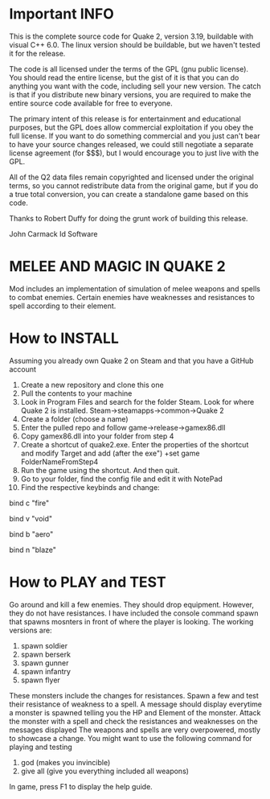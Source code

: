 # Important INFO
This is the complete source code for Quake 2, version 3.19, buildable with
visual C++ 6.0.  The linux version should be buildable, but we haven't
tested it for the release.

The code is all licensed under the terms of the GPL (gnu public license).  
You should read the entire license, but the gist of it is that you can do 
anything you want with the code, including sell your new version.  The catch 
is that if you distribute new binary versions, you are required to make the 
entire source code available for free to everyone.

The primary intent of this release is for entertainment and educational 
purposes, but the GPL does allow commercial exploitation if you obey the 
full license.  If you want to do something commercial and you just can't bear 
to have your source changes released, we could still negotiate a separate 
license agreement (for $$$), but I would encourage you to just live with the 
GPL.

All of the Q2 data files remain copyrighted and licensed under the 
original terms, so you cannot redistribute data from the original game, but if 
you do a true total conversion, you can create a standalone game based on 
this code.

Thanks to Robert Duffy for doing the grunt work of building this release.

John Carmack
Id Software

# MELEE AND MAGIC IN QUAKE 2
Mod includes an implementation of simulation of melee weapons and spells to combat enemies.
Certain enemies have weaknesses and resistances to spell according to their element.

# How to INSTALL
Assuming you already own Quake 2 on Steam and that you have a GitHub account

1) Create a new repository and clone this one
2) Pull the contents to your machine
3) Look in Program Files and search for the folder Steam. Look for where Quake 2 is installed.
   Steam->steamapps->common->Quake 2
4) Create a folder (choose a name)
5) Enter the pulled repo and follow game->release->gamex86.dll
6) Copy gamex86.dll into your folder from step 4
7) Create a shortcut of quake2.exe. Enter the properties of the shortcut
   and modify Target and add (after the exe") +set game FolderNameFromStep4
8) Run the game using the shortcut. And then quit.
9) Go to your folder, find the config file and edit it with NotePad
10) Find the respective keybinds and change:

bind c "fire"

bind v "void"

bind b "aero"

bind n "blaze"
    
# How to PLAY and TEST
Go around and kill a few enemies. They should drop equipment. However, they do not have resistances.
I have included the console command spawn that spawns mosnters in front of where the player is looking. 
The working versions are:

1) spawn soldier
2) spawn berserk
3) spawn gunner
4) spawn infantry
5) spawn flyer

These monsters include the changes for resistances. Spawn a few and test their resistance of weakness to a spell.
A message should display everytime a monster is spawned telling you the HP and Element of the monster.
Attack the monster with a spell and check the resistances and weaknesses on the messages displayed
The weapons and spells are very overpowered, mostly to showcase a change.
You might want to use the following command for playing and testing

1) god (makes you invincible)
2) give all (give you everything included all weapons)

In game, press F1 to display the help guide.

